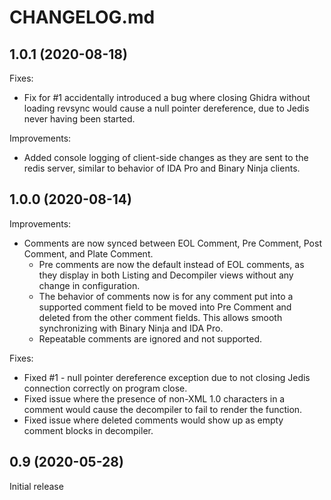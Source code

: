 # CHANGELOG.md

## 1.0.1 (2020-08-18)

Fixes:
  - Fix for #1 accidentally introduced a bug where closing Ghidra without loading revsync would cause a null pointer dereference, due to Jedis never having been started.

Improvements:
  - Added console logging of client-side changes as they are sent to the redis server, similar to behavior of IDA Pro and Binary Ninja clients.

## 1.0.0 (2020-08-14)

Improvements:
  - Comments are now synced between EOL Comment, Pre Comment, Post Comment, and Plate Comment.
    - Pre comments are now the default instead of EOL comments, as they display in both Listing and Decompiler views without any change in configuration.
    - The behavior of comments now is for any comment put into a supported comment field to be moved into Pre Comment and deleted from the other comment fields. This allows smooth synchronizing with Binary Ninja and IDA Pro.
    - Repeatable comments are ignored and not supported.

Fixes:
  - Fixed #1 - null pointer dereference exception due to not closing Jedis connection correctly on program close.
  - Fixed issue where the presence of non-XML 1.0 characters in a comment would cause the decompiler to fail to render the function.
  - Fixed issue where deleted comments would show up as empty comment blocks in decompiler.

## 0.9 (2020-05-28)

Initial release
